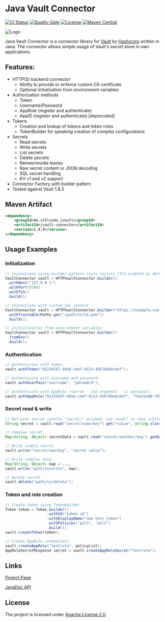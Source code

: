 # Java Vault Connector 

[![CI Status](https://github.com/stklcode/jvaultconnector/actions/workflows/ci.yml/badge.svg)](https://github.com/stklcode/jvaultconnector/actions/workflows/ci.yml)
[![Quality Gate](https://sonarcloud.io/api/project_badges/measure?project=de.stklcode.jvault%3Ajvault-connector&metric=alert_status)](https://sonarcloud.io/dashboard?id=de.stklcode.jvault%3Ajvault-connector)
[![License](https://img.shields.io/badge/license-Apache%202.0-blue.svg)](https://github.com/stklcode/jvaultconnector/blob/main/LICENSE.txt) 
[![Maven Central](https://img.shields.io/maven-central/v/de.stklcode.jvault/jvault-connector.svg)](https://search.maven.org/#search%7Cga%7C1%7Cg%3A%22de.stklcode.jvault%22%20AND%20a%3A%22jvault-connector%22)

![Logo](https://raw.githubusercontent.com/stklcode/jvaultconnector/main/assets/logo.png)

Java Vault Connector is a connector library for [Vault](https://www.vaultproject.io) by [Hashicorp](https://www.hashicorp.com) written in Java. The connector allows simple usage of Vault's secret store in own applications.

## Features:

* HTTP(S) backend connector
    * Ability to provide or enforce custom CA certificate
    * Optional initialization from environment variables
* Authorization methods
    * Token
    * Username/Password
    * AppRole (register and authenticate)
    * AppID (register and authenticate) [_deprecated_]
* Tokens
    * Creation and lookup of tokens and token roles
    * TokenBuilder for speaking creation of complex configurations
* Secrets
    * Read secrets
    * Write secrets
    * List secrets
    * Delete secrets
    * Renew/revoke leases
    * Raw secret content or JSON decoding
    * SQL secret handling
    * KV v1 and v2 support
* Connector Factory with builder pattern
* Tested against Vault 1.8.3


## Maven Artifact
```xml
<dependency>
    <groupId>de.stklcode.jvault</groupId>
    <artifactId>jvault-connector</artifactId>
    <version>1.0.0</version>
</dependency>
```

## Usage Examples

### Initialization

```java
// Instantiate using builder pattern style factory (TLS enabled by default)
VaultConnector vault = HTTPVaultConnector.builder()
 .withHost("127.0.0.1")
 .withPort(8200)
 .withTLS()
 .build();

// Instantiate with custom SSL context
VaultConnector vault = HTTPVaultConnector.builder("https://example.com:8200/v1/")
 .withTrustedCA(Paths.get("/path/to/CA.pem"))
 .build();

// Initialization from environment variables 
VaultConnector vault = HTTPVaultConnector.builder()
 .fromEnv()
 .build();
```

### Authentication

```java
// Authenticate with token.
vault.authToken("01234567-89ab-cdef-0123-456789abcdef");

// Authenticate with username and password.
vault.authUserPass("username", "p4ssw0rd");

// Authenticate with AppRole (secret - 2nd argument - is optional).
vault.authAppRole("01234567-89ab-cdef-0123-456789abcdef", "fedcba98-7654-3210-fedc-ba9876543210");
```

### Secret read & write

```java
// Retrieve secret (prefix "secret/" assumed, use read() to read arbitrary paths)
String secret = vault.read("secret/some/key").get("value", String.class);

// Complex secret.
Map<String, Object> secretData = vault.read("secret/another/key").getData();

// Write simple secret.
vault.write("secret/new/key", "secret value");

// Write complex data.
Map<String, Object> map = ...;
vault.write("path/to/write", map);

// Delete secret.
vault.delete("path/to/delete");
```

### Token and role creation

```java
// Create token using TokenBuilder
Token token = Token.builder()
                   .withId("token id")
                   .withDisplayName("new test token")
                   .withPolicies("pol1", "pol2")
                   .build();
vault.createToken(token);

// Create AppRole credentials
vault.createAppRole("testrole", policyList);
AppRoleSecretResponse secret = vault.createAppRoleSecret("testrole");
```

## Links

[Project Page](https://jvault.stklcode.de)

[JavaDoc API](https://jvault.stklcode.de/apidocs/)

## License

The project is licensed under [Apache License 2.0](https://www.apache.org/licenses/LICENSE-2.0).

